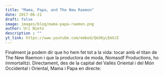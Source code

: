 ```yaml
---
title: "Mama, Papa, and The New Raemon"
date: 2017-06-21
draft: false
image: images/blog/mama-papa-raemon.png
author: Uri Nieto
description : ""
yt_link: https://www.youtube.com/embed/Qm3KyLEmXJI
---
```


Finalment ja podem dir que ho hem fet tot a la vida: tocar amb el titan de The New Raemon i que la productora de moda, Nomasdf Productions, ho immortalitzi. Directament, des de la capital del Vallès Oriental i del Món Occidental i Oriental, Mama i Papa en directe: